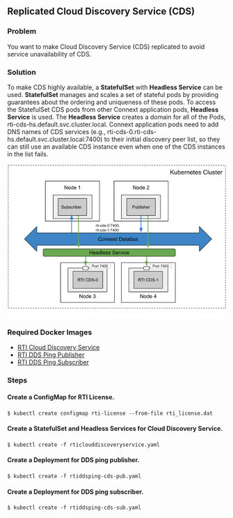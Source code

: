 ## Replicated Cloud Discovery Service (CDS)

### Problem

You want to make Cloud Discovery Service (CDS) replicated to avoid service unavailability of CDS. 

### Solution

To make CDS highly available, a **StatefulSet** with **Headless Service** can be used. **StatefulSet** manages and scales a set of stateful pods by providing guarantees about the ordering and uniqueness of these pods. To access the StatefulSet CDS pods from other Connext application pods, **Headless Service** is used. The **Headless Service** creates a domain for all of the Pods, rti-cds-hs.default.svc.cluster.local. Connext application pods need to add DNS names of CDS services (e.g., rti-cds-0.rti-cds-hs.default.svc.cluster.local:7400) to their initial discovery peer list, so they can still use an available CDS instance even when one of the CDS instances in the list fails. 

![Discovery without Multicast](cds_replicated.png)

### Required Docker Images
- [RTI Cloud Discovery Service](../dockerfiles/rti_clouddiscoveryservice)
- [RTI DDS Ping Publisher](../dockerfiles/rti_ddsping_pub)
- [RTI DDS Ping Subscriber](../dockerfiles/rti_ddsping_sub)

### Steps

#### Create a ConfigMap for RTI License.
`$ kubectl create configmap rti-license --from-file rti_license.dat`

#### Create a StatefulSet and Headless Services for Cloud Discovery Service.
`$ kubectl create -f rticlouddiscoveryservice.yaml`

#### Create a Deployment for DDS ping publisher.
`$ kubectl create -f rtiddsping-cds-pub.yaml`

#### Create a Deployment for DDS ping subscriber.
`$ kubectl create -f rtiddsping-cds-sub.yaml`
